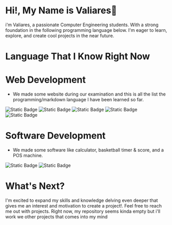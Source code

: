 # Hi!, My Name is Valiares👋
i'm Valiares, a passionate Computer Engineering students. With a strong foundation in the following programming language below. I'm eager to learn, explore, and create cool projects in the near future.

# Language That I Know Right Now

# Web Development
- We made some website during our examination and this is all the list the programming/markdown language I have been learned so far.

![Static Badge](https://img.shields.io/badge/javascript-black?style=for-the-badge&logo=javascript&labelColor=black&color=yellow)
![Static Badge](https://img.shields.io/badge/HTML-%23E34F26?style=for-the-badge&logo=html5&logoColor=%23E34F26&labelColor=White) ![Static Badge](https://img.shields.io/badge/CSS3-blue?style=for-the-badge&logo=css3&color=blue)  ![Static Badge](https://img.shields.io/badge/Materialiaze_CSS-white?style=for-the-badge&logo=materializecss&color=%23EA7076) ![Static Badge](https://img.shields.io/badge/php-blue?style=for-the-badge&logo=php&logoColor=white&color=%23777BB4) 

# Software Development
- We made some software like calculator, basketball timer & score, and a POS machine. 

![Static Badge](https://img.shields.io/badge/VISUAL_BASIC-blue?style=for-the-badge&logo=visualbasic&logoColor=blue&labelColor=white) ![Static Badge](https://img.shields.io/badge/flutter-%2302569B?style=for-the-badge&logo=flutter&labelColor=black
)

# What's Next?

I'm excited to expand my skills and knowledge delving even deeper that gives me an interest and motivation to create a project!. Feel free to reach me out with projects. Right now, my repository seems kinda empty but i'll work we other projects that comes into my mind

